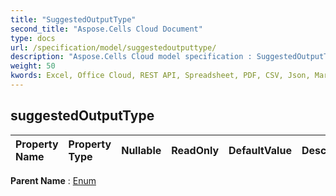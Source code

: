 ```yaml
---
title: "SuggestedOutputType"
second_title: "Aspose.Cells Cloud Document"
type: docs
url: /specification/model/suggestedoutputtype/
description: "Aspose.Cells Cloud model specification : SuggestedOutputType. Effortlessly handle Excel and other spreadsheet documents with features like opening, generating, editing, splitting, merging, comparing, and converting."
weight: 50
kwords: Excel, Office Cloud, REST API, Spreadsheet, PDF, CSV, Json, Markdwon, SuggestedOutputType
---
```


## **suggestedOutputType**

 

| Property Name | Property Type | Nullable |  ReadOnly | DefaultValue | Description | 
| :- | :- | :- |:- |  :- | :- |

**Parent Name** : [Enum](enum)

